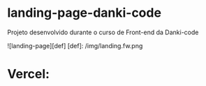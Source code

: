 # landing-page-danki-code
<p>Projeto desenvolvido durante o curso de Front-end da Danki-code</p>

![landing-page][def]
[def]: /img/landing.fw.png

# Vercel:
<p></p>


